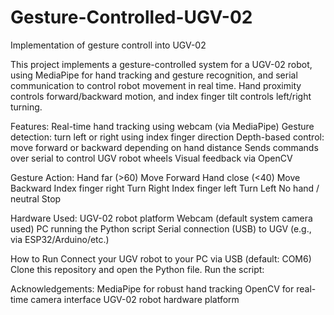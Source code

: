 # Gesture-Controlled-UGV-02
Implementation of gesture controll into UGV-02

This project implements a gesture-controlled system for a UGV-02 robot, using MediaPipe for hand tracking and gesture recognition, and serial communication to control robot movement in real time. Hand proximity controls forward/backward motion, and index finger tilt controls left/right turning.

Features:
Real-time hand tracking using webcam (via MediaPipe)
Gesture detection: turn left or right using index finger direction
Depth-based control: move forward or backward depending on hand distance
Sends commands over serial to control UGV robot wheels
Visual feedback via OpenCV

Gesture	Action:
Hand far (>60)	Move Forward
Hand close (<40)	Move Backward
Index finger right	Turn Right
Index finger left	Turn Left
No hand / neutral	Stop

Hardware Used:
UGV-02 robot platform
Webcam (default system camera used)
PC running the Python script
Serial connection (USB) to UGV (e.g., via ESP32/Arduino/etc.)

How to Run
Connect your UGV robot to your PC via USB (default: COM6)
Clone this repository and open the Python file.
Run the script:

Acknowledgements:
MediaPipe for robust hand tracking
OpenCV for real-time camera interface
UGV-02 robot hardware platform

